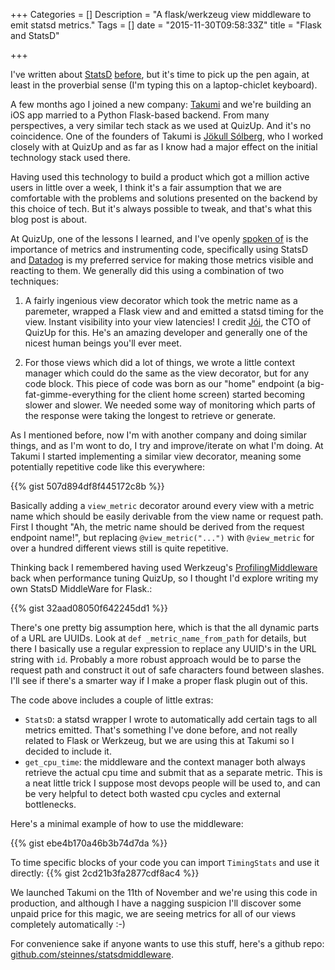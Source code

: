+++
Categories = []
Description = "A flask/werkzeug view middleware to emit statsd metrics."
Tags = []
date = "2015-11-30T09:58:33Z"
title = "Flask and StatsD"

+++

I've written about <a href="/post/reinventing-the-wheel">StatsD</a> <a href="/post/datadog">before</a>,
but it's time to pick up the pen again, at least in the proverbial sense (I'm
typing this on a laptop-chiclet keyboard).

A few months ago I joined a new company: <a href="http://takumi.com">Takumi</a>
and we're building an iOS app married to a Python Flask-based backend. From
many perspectives, a very similar tech stack as we used at QuizUp.  And it's no
coincidence.  One of the founders of Takumi is <a href="http://twitter.com/jokull">Jökull Sólberg</a>,
who I worked closely with at QuizUp and as far as I know had a major effect on
the initial technology stack used there.

Having used this technology to build a product which got a million active users
in little over a week, I think it's a fair assumption that we are comfortable
with the problems and solutions presented on the backend by this choice of tech.
But it's always possible to tweak, and that's what this blog post is about.

At QuizUp, one of the lessons I learned, and I've openly <a href="https://speakerdeck.com/steinnes/quizup-zero-to-a-million-users-in-8-days?slide=16">spoken of</a>
is the importance of metrics and instrumenting code, specifically using StatsD
and <a href="http://www.datadog.com">Datadog</a> is my preferred service for
making those metrics visible and reacting to them.  We generally did this
using a combination of two techniques:

1. A fairly ingenious view decorator which took the metric name as a paremeter,
wrapped a Flask view and and emitted a statsd timing for the view.  Instant
visibility into your view latencies!  I credit <a href="https://twitter.com/johannth">Jói</a>,
the CTO of QuizUp for this.  He's an amazing developer and generally one of the
nicest human beings you'll ever meet.

2. For those views which did a lot of things, we wrote a little context manager
which could do the same as the view decorator, but for any code block.  This
piece of code was born as our "home" endpoint (a big-fat-gimme-everything for
the client home screen) started becoming slower and slower.  We needed some
way of monitoring which parts of the response were taking the longest to retrieve
or generate.

As I mentioned before, now I'm with another company and doing similar things, and
as I'm wont to do, I try and improve/iterate on what I'm doing.  At Takumi I
started implementing a similar view decorator, meaning some potentially repetitive
code like this everywhere:

{{% gist 507d894df8f445172c8b %}}

Basically adding a `view_metric` decorator around every view with a metric
name which should be easily derivable from the view name or request path.  First
I thought "Ah, the metric name should be derived from the request endpoint name!",
but replacing `@view_metric("...")` with `@view_metric` for over a hundred
different views still is quite repetitive.

Thinking back I remembered having used Werkzeug's <a href="http://werkzeug.pocoo.org/docs/0.10/contrib/profiler/">ProfilingMiddleware</a>
back when performance tuning QuizUp, so I thought I'd explore writing my own
StatsD MiddleWare for Flask.:

{{% gist 32aad08050f642245dd1 %}}

There's one pretty big assumption here, which is that the all dynamic parts of
a URL are UUIDs.  Look at `def _metric_name_from_path` for details, but there
I basically use a regular expression to replace any UUID's in the URL string
with `id`.  Probably a more robust approach would be to parse the request path
and construct it out of safe characters found between slashes.  I'll see if
there's a smarter way if I make a proper flask plugin out of this.

The code above includes a couple of little extras:

- `StatsD`: a statsd wrapper I wrote to automatically add certain tags to all
metrics emitted.  That's something I've done before, and not really related to
Flask or Werkzeug, but we are using this at Takumi so I decided to include it.
- `get_cpu_time`: the middleware and the context manager both always retrieve
the actual cpu time and submit that as a separate metric.  This is a neat
little trick I suppose most devops people will be used to, and can be very
helpful to detect both wasted cpu cycles and external bottlenecks.

Here's a minimal example of how to use the middleware:

{{% gist ebe4b170a46b3b74d7da %}}

To time specific blocks of your code you can import `TimingStats` and use it
directly:
{{% gist 2cd21b3fa2877cdf8ac4 %}}

We launched Takumi on the 11th of November and we're using this code in
production, and although I have a nagging suspicion I'll discover some unpaid
price for this magic, we are seeing metrics for all of our views completely
automatically :-)

For convenience sake if anyone wants to use this stuff, here's a github repo:
<a href="https://github.com/steinnes/statsdmiddleware">github.com/steinnes/statsdmiddleware</a>.
